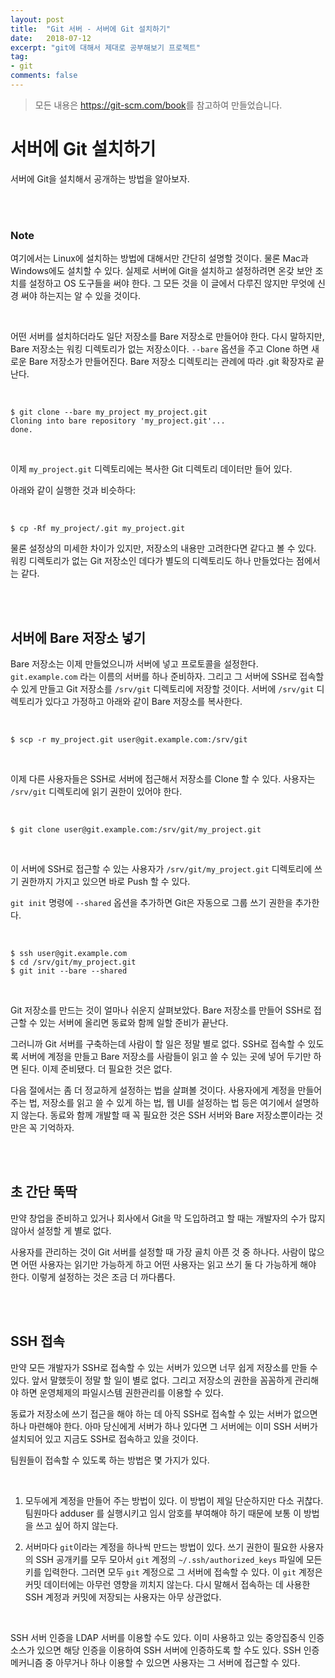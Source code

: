 ```yaml
---
layout: post
title:  "Git 서버 - 서버에 Git 설치하기"
date:   2018-07-12
excerpt: "git에 대해서 제대로 공부해보기 프로젝트"
tag:
- git
comments: false
---
```


> 모든 내용은 <https://git-scm.com/book>를 참고하여 만들었습니다.

# **서버에 Git 설치하기**


서버에 Git을 설치해서 공개하는 방법을 알아보자.

<br>
<br>

### Note

여기에서는 Linux에 설치하는 방법에 대해서만 간단히 설명할 것이다. 물론 Mac과 Windows에도 설치할 수 있다. 실제로 서버에 Git을 설치하고 설정하려면 온갖 보안 조치를 설정하고 OS 도구들을 써야 한다. 그 모든 것을 이 글에서 다루진 않지만 무엇에 신경 써야 하는지는 알 수 있을 것이다.

<br>

어떤 서버를 설치하더라도 일단 저장소를 Bare 저장소로 만들어야 한다. 다시 말하지만, Bare 저장소는 워킹 디렉토리가 없는 저장소이다. `--bare` 옵션을 주고 Clone 하면 새로운 Bare 저장소가 만들어진다. Bare 저장소 디렉토리는 관례에 따라 .git 확장자로 끝난다.

<br>

```
$ git clone --bare my_project my_project.git
Cloning into bare repository 'my_project.git'...
done.
```

<br>

이제 `my_project.git` 디렉토리에는 복사한 Git 디렉토리 데이터만 들어 있다.

아래와 같이 실행한 것과 비슷하다:

<br>

```
$ cp -Rf my_project/.git my_project.git
```

물론 설정상의 미세한 차이가 있지만, 저장소의 내용만 고려한다면 같다고 볼 수 있다. 워킹 디렉토리가 없는 Git 저장소인 데다가 별도의 디렉토리도 하나 만들었다는 점에서는 같다.

<br>
<br>

## 서버에 Bare 저장소 넣기

Bare 저장소는 이제 만들었으니까 서버에 넣고 프로토콜을 설정한다. `git.example.com` 라는 이름의 서버를 하나 준비하자. 그리고 그 서버에 SSH로 접속할 수 있게 만들고 Git 저장소를 `/srv/git` 디렉토리에 저장할 것이다. 서버에 `/srv/git` 디렉토리가 있다고 가정하고 아래와 같이 Bare 저장소를 복사한다.

<br>

```
$ scp -r my_project.git user@git.example.com:/srv/git
```

<br>

이제 다른 사용자들은 SSH로 서버에 접근해서 저장소를 Clone 할 수 있다. 사용자는 `/srv/git` 디렉토리에 읽기 권한이 있어야 한다.

<br>

```
$ git clone user@git.example.com:/srv/git/my_project.git
```

<br>

이 서버에 SSH로 접근할 수 있는 사용자가 `/srv/git/my_project.git` 디렉토리에 쓰기 권한까지 가지고 있으면 바로 Push 할 수 있다.

`git init` 명령에 `--shared` 옵션을 추가하면 Git은 자동으로 그룹 쓰기 권한을 추가한다.

<br>

```
$ ssh user@git.example.com
$ cd /srv/git/my_project.git
$ git init --bare --shared
```

<br>

Git 저장소를 만드는 것이 얼마나 쉬운지 살펴보았다. Bare 저장소를 만들어 SSH로 접근할 수 있는 서버에 올리면 동료와 함께 일할 준비가 끝난다.

그러니까 Git 서버를 구축하는데 사람이 할 일은 정말 별로 없다. SSH로 접속할 수 있도록 서버에 계정을 만들고 Bare 저장소를 사람들이 읽고 쓸 수 있는 곳에 넣어 두기만 하면 된다. 이제 준비됐다. 더 필요한 것은 없다.

다음 절에서는 좀 더 정교하게 설정하는 법을 살펴볼 것이다. 사용자에게 계정을 만들어 주는 법, 저장소를 읽고 쓸 수 있게 하는 법, 웹 UI를 설정하는 법 등은 여기에서 설명하지 않는다. 동료와 함께 개발할 때 꼭 필요한 것은 SSH 서버와 Bare 저장소뿐이라는 것만은 꼭 기억하자.

<br>
<br>

## 초 간단 뚝딱

만약 창업을 준비하고 있거나 회사에서 Git을 막 도입하려고 할 때는 개발자의 수가 많지 않아서 설정할 게 별로 없다.

사용자를 관리하는 것이 Git 서버를 설정할 때 가장 골치 아픈 것 중 하나다. 사람이 많으면 어떤 사용자는 읽기만 가능하게 하고 어떤 사용자는 읽고 쓰기 둘 다 가능하게 해야 한다. 이렇게 설정하는 것은 조금 더 까다롭다.

<br>
<br>

## SSH 접속

만약 모든 개발자가 SSH로 접속할 수 있는 서버가 있으면 너무 쉽게 저장소를 만들 수 있다. 앞서 말했듯이 정말 할 일이 별로 없다. 그리고 저장소의 권한을 꼼꼼하게 관리해야 하면 운영체제의 파일시스템 권한관리를 이용할 수 있다.

동료가 저장소에 쓰기 접근을 해야 하는 데 아직 SSH로 접속할 수 있는 서버가 없으면 하나 마련해야 한다. 아마 당신에게 서버가 하나 있다면 그 서버에는 이미 SSH 서버가 설치되어 있고 지금도 SSH로 접속하고 있을 것이다.

팀원들이 접속할 수 있도록 하는 방법은 몇 가지가 있다. 

<br>

1. 모두에게 계정을 만들어 주는 방법이 있다. 이 방법이 제일 단순하지만 다소 귀찮다. 팀원마다 adduser 를 실행시키고 임시 암호를 부여해야 하기 때문에 보통 이 방법을 쓰고 싶어 하지 않는다.

2. 서버마다 `git`이라는 계정을 하나씩 만드는 방법이 있다. 쓰기 권한이 필요한 사용자의 SSH 공개키를 모두 모아서 `git` 계정의 `~/.ssh/authorized_keys` 파일에 모든 키를 입력한다. 그러면 모두 `git` 계정으로 그 서버에 접속할 수 있다. 이 `git` 계정은 커밋 데이터에는 아무런 영향을 끼치지 않는다. 다시 말해서 접속하는 데 사용한 SSH 계정과 커밋에 저장되는 사용자는 아무 상관없다.

<br>

SSH 서버 인증을 LDAP 서버를 이용할 수도 있다. 이미 사용하고 있는 중앙집중식 인증 소스가 있으면 해당 인증을 이용하여 SSH 서버에 인증하도록 할 수도 있다. SSH 인증 메커니즘 중 아무거나 하나 이용할 수 있으면 사용자는 그 서버에 접근할 수 있다.